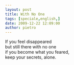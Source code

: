 ```yaml
---
layout: post
title: With No One
tags: [speciale,english,]
date: 2009-12-22 12:09:00
author: pietro
---
```

If you feel disappeared<br/>but still there with no one<br/>if you become what you feared,<br/>keep your secrets, alone.
